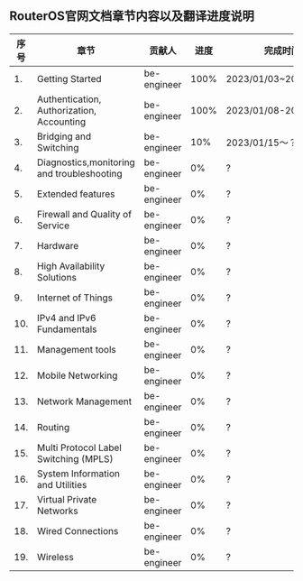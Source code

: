 ## RouterOS官网文档章节内容以及翻译进度说明

| 序号 | 章节                                        | 贡献人      | 进度 | 完成时间              |
| ---- | ------------------------------------------- | ----------- | ---- | --------------------- |
| 1.   | Getting Started                             | be-engineer | 100% | 2023/01/03~2023/01/08 |
| 2.   | Authentication,  Authorization,  Accounting | be-engineer | 100% | 2023/01/08-2023/01/15 |
| 3.   | Bridging and Switching                      | be-engineer | 10%  | 2023/01/15～？        |
| 4.   | Diagnostics,monitoring and troubleshooting  | be-engineer | 0%   | ?                     |
| 5.   | Extended features                           | be-engineer | 0%   | ?                     |
| 6.   | Firewall and Quality of Service             | be-engineer | 0%   | ?                     |
| 7.   | Hardware                                    | be-engineer | 0%   | ?                     |
| 8.   | High Availability Solutions                 | be-engineer | 0%   | ?                     |
| 9.   | Internet of Things                          | be-engineer | 0%   | ?                     |
| 10.  | IPv4 and IPv6 Fundamentals                  | be-engineer | 0%   | ?                     |
| 11.  | Management tools                            | be-engineer | 0%   | ?                     |
| 12.  | Mobile Networking                           | be-engineer | 0%   | ?                     |
| 13.  | Network Management                          | be-engineer | 0%   | ?                     |
| 14.  | Routing                                     | be-engineer | 0%   | ?                     |
| 15.  | Multi Protocol Label Switching (MPLS)       | be-engineer | 0%   | ?                     |
| 16.  | System Information and Utilities            | be-engineer | 0%   | ?                     |
| 17.  | Virtual Private Networks                    | be-engineer | 0%   | ?                     |
| 18.  | Wired Connections                           | be-engineer | 0%   | ?                     |
| 19.  | Wireless                                    | be-engineer | 0%   | ?                     |
